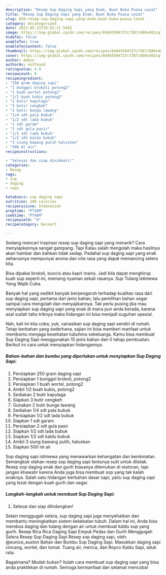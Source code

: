 ```yaml
---
description: "Resep Sup Daging Sapi yang Enak, Buat Buka Puasa Lezat"
title: "Resep Sup Daging Sapi yang Enak, Buat Buka Puasa Lezat"
slug: 659-resep-sup-daging-sapi-yang-enak-buat-buka-puasa-lezat
category: Uncategorized
date: 2022-05-21T19:52:17.544Z
image: https://img-global.cpcdn.com/recipes/8dd45504727c7307/680x482cq70/sup-daging-sapi-foto-resep-utama.jpg
hideToc: false
enableToc: true
enableTocContent: false
thumbnail: https://img-global.cpcdn.com/recipes/8dd45504727c7307/680x482cq70/sup-daging-sapi-foto-resep-utama.jpg
cover: https://img-global.cpcdn.com/recipes/8dd45504727c7307/680x482cq70/sup-daging-sapi-foto-resep-utama.jpg
author: Admin
authorAv: notfound
ratingvalue: 4.9
reviewcount: 9
recipeingredient:
- "250 gram daging sapi"
- "1 bonggol brokoli potong2"
- "1 buah wortel potong2"
- "1/2 buah kubis potong2"
- "2 butir kapulaga"
- "3 butir cengkeh"
- "2 butir bunga lawang"
- "1/4 sdt pala bubuk"
- "1/2 sdt lada bubuk"
- "1 sdt garam"
- "2 sdt gula pasir"
- "1/2 sdt lada bubuk"
- "1/2 sdt kaldu bubuk"
- "3 siung bawang putih haluskan"
- "500 ml air"
recipeinstructions:

- "Selesai dan siap dinikmati!"
categories:
- Resep
tags:
- sup
- daging
- sapi

katakunci: sup daging sapi 
nutrition: 209 calories
recipecuisine: Indonesian
preptime: "PT16M"
cooktime: "PT46M"
recipeyield: "4"
recipecategory: Dessert

---
```



Sedang mencari inspirasi resep sup daging sapi yang menarik? Cara menyiapkannya sangat gampang. Tapi Kalau salah mengolah maka hasilnya akan hambar dan bahkan tidak sedap. Padahal sup daging sapi yang enak seharusnya mempunyai aroma dan cita rasa yang dapat memancing selera kita.


Bisa dipakai brokoli, buncis atau kapri manis. Jadi bila dapat menghirup kuah sup seperti ini, memang nyaman sekali rasanya. Sup Tulang Istimewa Yang Wajib Cuba.

Banyak hal yang sedikit banyak berpengaruh terhadap kualitas rasa dari sup daging sapi, pertama dari jenis bahan, lalu pemilihan bahan segar sampai cara mengolah dan menyajikannya. Tak perlu pusing jika mau menyiapkan sup daging sapi yang enak di mana pun anda berada, karena asal sudah tahu triknya maka hidangan ini bisa menjadi suguhan spesial.


Nah, kali ini kita coba, yuk, variasikan sup daging sapi sendiri di rumah. Tetap berbahan yang sederhana, sajian ini bisa memberi manfaat untuk membantu menjaga kesehatan tubuhmu sekeluarga. Kamu bisa membuat Sup Daging Sapi menggunakan 15 jenis bahan dan 0 tahap pembuatan. Berikut ini cara untuk menyiapkan hidangannya.

<!--inarticleads1-->

##### Bahan-bahan dan bumbu yang diperlukan untuk menyiapkan Sup Daging Sapi:

1. Persiapkan 250 gram daging sapi
1. Persiapkan 1 bonggol brokoli, potong2
1. Persiapkan 1 buah wortel, potong2
1. Ambil 1/2 buah kubis, potong2
1. Sediakan 2 butir kapulaga
1. Siapkan 3 butir cengkeh
1. Gunakan 2 butir bunga lawang
1. Sediakan 1/4 sdt pala bubuk
1. Persiapkan 1/2 sdt lada bubuk
1. Siapkan 1 sdt garam
1. Persiapkan 2 sdt gula pasir
1. Siapkan 1/2 sdt lada bubuk
1. Siapkan 1/2 sdt kaldu bubuk
1. Ambil 3 siung bawang putih, haluskan
1. Siapkan 500 ml air


Sop daging sapi istimewa yang menawarkan kehangatan dan kenikmatan. Semangkuk olahan resep sop daging sapi tentunya sulit untuk ditolak. Resep sop daging enak dan gurih biasanya ditemukan di restoran, tapi jangan khawatir karena Anda juga bisa membuat sop yang tak kalah enaknya. Salah satu hidangan berbahan dasar sapi, yaitu sup daging sapi yang lezat dengan kuah gurih dan segar. 

<!--inarticleads2-->

##### Langkah-langkah untuk membuat Sup Daging Sapi:


1. Selesai dan siap dihidangkan!

Selain menggugah selera, sup daging sapi juga menyehatkan dan membantu meningkatkan sistem kekebalan tubuh. Dalam hal ini, Anda bisa merebus daging dan tulang dengan air untuk membuat kaldu sup yang gurih. Resep Rica Rica Daging Sapi Empuk Pedas dan Gurih Menggugah Selera Resep Sup Daging Sapi Resep sop daging sapi, oleh: @eunice_euston Bahan dan Bumbu Sup Daging Sapi. Masukkan daging sapi cincang, wortel, dan tomat. Tuang air, merica, dan Royco Kaldu Sapi, aduk rata. 

Bagaimana? Mudah bukan? Itulah cara membuat sup daging sapi yang bisa anda praktikkan di rumah. Semoga bermanfaat dan selamat mencoba!
